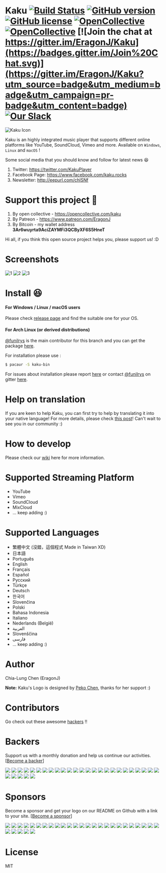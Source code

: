 # Kaku [![Build Status](https://travis-ci.org/EragonJ/Kaku.svg?branch=master)](https://travis-ci.org/EragonJ/Kaku) [![GitHub version](https://badge.fury.io/gh/EragonJ%2Fkaku.svg)](https://github.com/EragonJ/Kaku/releases) [![GitHub license](https://img.shields.io/badge/license-MIT-blue.svg)](https://github.com/EragonJ/Kaku/blob/master/LICENSE) [![OpenCollective](https://opencollective.com/kaku/backers/badge.svg)](#backers) [![OpenCollective](https://opencollective.com/kaku/sponsors/badge.svg)](#sponsors) [![Join the chat at https://gitter.im/EragonJ/Kaku](https://badges.gitter.im/Join%20Chat.svg)](https://gitter.im/EragonJ/Kaku?utm_source=badge&utm_medium=badge&utm_campaign=pr-badge&utm_content=badge) [![Our Slack](http://now-examples-slackin-rmailvxrtk.now.sh/badge.svg)](https://now-examples-slackin-rmailvxrtk.now.sh)

![Kaku Icon](http://i.imgur.com/c3KKQ9t.png)

Kaku is an highly integrated music player that supports different online platforms like YouTube, SoundCloud, Vimeo and more. Available on `Windows`, `Linux` and `macOS` !

Some social media that you should know and follow for latest news :laughing:

1. Twitter: https://twitter.com/KakuPlayer
2. Facebook Page: https://www.facebook.com/kaku.rocks
3. Newsletter: http://eepurl.com/chlSNf

# Support this project :money_with_wings:

1. By open collective - https://opencollective.com/kaku
2. By Patreon - https://www.patreon.com/EragonJ
3. By Bitcoin - my wallet address **3Ar6wuyrta9AciZAYMFi3QCByXF6S5HneT**

Hi all, if you think this open source project helps you, please support us! :D

# Screenshots

![1](http://i.imgur.com/HudKZou.png)
![2](http://i.imgur.com/mMm8ZH4.png)
![3](http://i.imgur.com/7oUKNDk.png)

# Install :laughing:

#### For Windows / Linux / macOS users

Please check [release page](https://github.com/EragonJ/Kaku/releases) and find the suitable one for your OS.

#### For Arch Linux (or derived distributions)

[@funilrys](https://github.com/funilrys) is the main contributor for this branch and you can get the package [here](https://aur.archlinux.org/packages/kaku-bin/).

For installation please use :

```bash
$ pacaur -S kaku-bin
```

For issues about installation please report [here](https://github.com/funilrys/PKGBUILD/issues/new) or contact [@funilrys](https://github.com/funilrys) on gitter [here](https://gitter.im/funilrys_/PKGBUILD).

# Help on translation

If you are keen to help Kaku, you can first try to help by translating it into your native language! For more details, please check [this post](https://github.com/EragonJ/Kaku/issues/377)! Can't wait to see you in our community :)

# How to develop

Please check our [wiki](https://github.com/EragonJ/Kaku/wiki) here for more information.

# Supported Streaming Platform

+ YouTube
+ Vimeo
+ SoundCloud
+ MixCloud
+ ... keep adding :)

# Supported Languages

+ 繁體中文 (沒錯，這個程式 Made in Taiwan XD)
+ 日本語
+ Português
+ English
+ Français
+ Español
+ Русский
+ Türkçe
+ Deutsch
+ 한국어
+ Slovenčina
+ Polski
+ Bahasa Indonesia
+ Italiano
+ Nederlands (België)
+ ‏العربية‏
+ Slovenščina
+ ‏فارسی‏
+ ... keep adding :)

# Author

Chia-Lung Chen (EragonJ)

**Note:** Kaku's Logo is designed by [Peko Chen](https://www.facebook.com/peko.chen), thanks for her support :)

# Contributors

Go check out these awesome [hackers](https://github.com/EragonJ/Kaku/graphs/contributors) !!

# Backers

Support us with a monthly donation and help us continue our activities. [[Become a backer](https://opencollective.com/kaku#backer)]

<a href="https://opencollective.com/kaku/backer/0/website" target="_blank"><img src="https://opencollective.com/kaku/backer/0/avatar.svg"></a>
<a href="https://opencollective.com/kaku/backer/1/website" target="_blank"><img src="https://opencollective.com/kaku/backer/1/avatar.svg"></a>
<a href="https://opencollective.com/kaku/backer/2/website" target="_blank"><img src="https://opencollective.com/kaku/backer/2/avatar.svg"></a>
<a href="https://opencollective.com/kaku/backer/3/website" target="_blank"><img src="https://opencollective.com/kaku/backer/3/avatar.svg"></a>
<a href="https://opencollective.com/kaku/backer/4/website" target="_blank"><img src="https://opencollective.com/kaku/backer/4/avatar.svg"></a>
<a href="https://opencollective.com/kaku/backer/5/website" target="_blank"><img src="https://opencollective.com/kaku/backer/5/avatar.svg"></a>
<a href="https://opencollective.com/kaku/backer/6/website" target="_blank"><img src="https://opencollective.com/kaku/backer/6/avatar.svg"></a>
<a href="https://opencollective.com/kaku/backer/7/website" target="_blank"><img src="https://opencollective.com/kaku/backer/7/avatar.svg"></a>
<a href="https://opencollective.com/kaku/backer/8/website" target="_blank"><img src="https://opencollective.com/kaku/backer/8/avatar.svg"></a>
<a href="https://opencollective.com/kaku/backer/9/website" target="_blank"><img src="https://opencollective.com/kaku/backer/9/avatar.svg"></a>
<a href="https://opencollective.com/kaku/backer/10/website" target="_blank"><img src="https://opencollective.com/kaku/backer/10/avatar.svg"></a>
<a href="https://opencollective.com/kaku/backer/11/website" target="_blank"><img src="https://opencollective.com/kaku/backer/11/avatar.svg"></a>
<a href="https://opencollective.com/kaku/backer/12/website" target="_blank"><img src="https://opencollective.com/kaku/backer/12/avatar.svg"></a>
<a href="https://opencollective.com/kaku/backer/13/website" target="_blank"><img src="https://opencollective.com/kaku/backer/13/avatar.svg"></a>
<a href="https://opencollective.com/kaku/backer/14/website" target="_blank"><img src="https://opencollective.com/kaku/backer/14/avatar.svg"></a>
<a href="https://opencollective.com/kaku/backer/15/website" target="_blank"><img src="https://opencollective.com/kaku/backer/15/avatar.svg"></a>
<a href="https://opencollective.com/kaku/backer/16/website" target="_blank"><img src="https://opencollective.com/kaku/backer/16/avatar.svg"></a>
<a href="https://opencollective.com/kaku/backer/17/website" target="_blank"><img src="https://opencollective.com/kaku/backer/17/avatar.svg"></a>
<a href="https://opencollective.com/kaku/backer/18/website" target="_blank"><img src="https://opencollective.com/kaku/backer/18/avatar.svg"></a>
<a href="https://opencollective.com/kaku/backer/19/website" target="_blank"><img src="https://opencollective.com/kaku/backer/19/avatar.svg"></a>
<a href="https://opencollective.com/kaku/backer/20/website" target="_blank"><img src="https://opencollective.com/kaku/backer/20/avatar.svg"></a>
<a href="https://opencollective.com/kaku/backer/21/website" target="_blank"><img src="https://opencollective.com/kaku/backer/21/avatar.svg"></a>
<a href="https://opencollective.com/kaku/backer/22/website" target="_blank"><img src="https://opencollective.com/kaku/backer/22/avatar.svg"></a>
<a href="https://opencollective.com/kaku/backer/23/website" target="_blank"><img src="https://opencollective.com/kaku/backer/23/avatar.svg"></a>
<a href="https://opencollective.com/kaku/backer/24/website" target="_blank"><img src="https://opencollective.com/kaku/backer/24/avatar.svg"></a>
<a href="https://opencollective.com/kaku/backer/25/website" target="_blank"><img src="https://opencollective.com/kaku/backer/25/avatar.svg"></a>
<a href="https://opencollective.com/kaku/backer/26/website" target="_blank"><img src="https://opencollective.com/kaku/backer/26/avatar.svg"></a>
<a href="https://opencollective.com/kaku/backer/27/website" target="_blank"><img src="https://opencollective.com/kaku/backer/27/avatar.svg"></a>
<a href="https://opencollective.com/kaku/backer/28/website" target="_blank"><img src="https://opencollective.com/kaku/backer/28/avatar.svg"></a>
<a href="https://opencollective.com/kaku/backer/29/website" target="_blank"><img src="https://opencollective.com/kaku/backer/29/avatar.svg"></a>


# Sponsors

Become a sponsor and get your logo on our README on Github with a link to your site. [[Become a sponsor](https://opencollective.com/kaku#sponsor)]

<a href="https://opencollective.com/kaku/sponsor/0/website" target="_blank"><img src="https://opencollective.com/kaku/sponsor/0/avatar.svg"></a>
<a href="https://opencollective.com/kaku/sponsor/1/website" target="_blank"><img src="https://opencollective.com/kaku/sponsor/1/avatar.svg"></a>
<a href="https://opencollective.com/kaku/sponsor/2/website" target="_blank"><img src="https://opencollective.com/kaku/sponsor/2/avatar.svg"></a>
<a href="https://opencollective.com/kaku/sponsor/3/website" target="_blank"><img src="https://opencollective.com/kaku/sponsor/3/avatar.svg"></a>
<a href="https://opencollective.com/kaku/sponsor/4/website" target="_blank"><img src="https://opencollective.com/kaku/sponsor/4/avatar.svg"></a>
<a href="https://opencollective.com/kaku/sponsor/5/website" target="_blank"><img src="https://opencollective.com/kaku/sponsor/5/avatar.svg"></a>
<a href="https://opencollective.com/kaku/sponsor/6/website" target="_blank"><img src="https://opencollective.com/kaku/sponsor/6/avatar.svg"></a>
<a href="https://opencollective.com/kaku/sponsor/7/website" target="_blank"><img src="https://opencollective.com/kaku/sponsor/7/avatar.svg"></a>
<a href="https://opencollective.com/kaku/sponsor/8/website" target="_blank"><img src="https://opencollective.com/kaku/sponsor/8/avatar.svg"></a>
<a href="https://opencollective.com/kaku/sponsor/9/website" target="_blank"><img src="https://opencollective.com/kaku/sponsor/9/avatar.svg"></a>
<a href="https://opencollective.com/kaku/sponsor/10/website" target="_blank"><img src="https://opencollective.com/kaku/sponsor/10/avatar.svg"></a>
<a href="https://opencollective.com/kaku/sponsor/11/website" target="_blank"><img src="https://opencollective.com/kaku/sponsor/11/avatar.svg"></a>
<a href="https://opencollective.com/kaku/sponsor/12/website" target="_blank"><img src="https://opencollective.com/kaku/sponsor/12/avatar.svg"></a>
<a href="https://opencollective.com/kaku/sponsor/13/website" target="_blank"><img src="https://opencollective.com/kaku/sponsor/13/avatar.svg"></a>
<a href="https://opencollective.com/kaku/sponsor/14/website" target="_blank"><img src="https://opencollective.com/kaku/sponsor/14/avatar.svg"></a>
<a href="https://opencollective.com/kaku/sponsor/15/website" target="_blank"><img src="https://opencollective.com/kaku/sponsor/15/avatar.svg"></a>
<a href="https://opencollective.com/kaku/sponsor/16/website" target="_blank"><img src="https://opencollective.com/kaku/sponsor/16/avatar.svg"></a>
<a href="https://opencollective.com/kaku/sponsor/17/website" target="_blank"><img src="https://opencollective.com/kaku/sponsor/17/avatar.svg"></a>
<a href="https://opencollective.com/kaku/sponsor/18/website" target="_blank"><img src="https://opencollective.com/kaku/sponsor/18/avatar.svg"></a>
<a href="https://opencollective.com/kaku/sponsor/19/website" target="_blank"><img src="https://opencollective.com/kaku/sponsor/19/avatar.svg"></a>
<a href="https://opencollective.com/kaku/sponsor/20/website" target="_blank"><img src="https://opencollective.com/kaku/sponsor/20/avatar.svg"></a>
<a href="https://opencollective.com/kaku/sponsor/21/website" target="_blank"><img src="https://opencollective.com/kaku/sponsor/21/avatar.svg"></a>
<a href="https://opencollective.com/kaku/sponsor/22/website" target="_blank"><img src="https://opencollective.com/kaku/sponsor/22/avatar.svg"></a>
<a href="https://opencollective.com/kaku/sponsor/23/website" target="_blank"><img src="https://opencollective.com/kaku/sponsor/23/avatar.svg"></a>
<a href="https://opencollective.com/kaku/sponsor/24/website" target="_blank"><img src="https://opencollective.com/kaku/sponsor/24/avatar.svg"></a>
<a href="https://opencollective.com/kaku/sponsor/25/website" target="_blank"><img src="https://opencollective.com/kaku/sponsor/25/avatar.svg"></a>
<a href="https://opencollective.com/kaku/sponsor/26/website" target="_blank"><img src="https://opencollective.com/kaku/sponsor/26/avatar.svg"></a>
<a href="https://opencollective.com/kaku/sponsor/27/website" target="_blank"><img src="https://opencollective.com/kaku/sponsor/27/avatar.svg"></a>
<a href="https://opencollective.com/kaku/sponsor/28/website" target="_blank"><img src="https://opencollective.com/kaku/sponsor/28/avatar.svg"></a>
<a href="https://opencollective.com/kaku/sponsor/29/website" target="_blank"><img src="https://opencollective.com/kaku/sponsor/29/avatar.svg"></a>

# License

MIT
